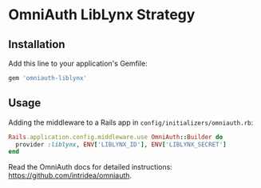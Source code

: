 # OmniAuth LibLynx Strategy

## Installation

Add this line to your application's Gemfile:

```ruby
gem 'omniauth-liblynx'
```

## Usage

Adding the middleware to a Rails app in `config/initializers/omniauth.rb`:

```ruby
Rails.application.config.middleware.use OmniAuth::Builder do
  provider :liblynx, ENV['LIBLYNX_ID'], ENV['LIBLYNX_SECRET']
end
```

Read the OmniAuth docs for detailed instructions: https://github.com/intridea/omniauth.
